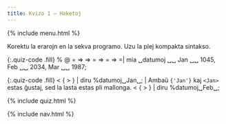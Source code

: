 ```yaml
---
title: Kvizo 1 — Haketoj
---
```


{% include menu.html %}

Korektu la erarojn en la sekva programo. Uzu la plej kompakta sintakso.

{:.quiz-code .fill}
% @ = => => = => = => =| mia ␣datumoj ␣␣ Jan ␣␣ 1045, Feb ␣␣ 2034, Mar ␣␣ 1987;

{:.quiz-code .fill}
< { > } | diru %datumoj␣Jan␣; | Ambaŭ `{'Jan'}` kaj `<Jan>` estas ĝustaj, sed la lasta estas pli mallonga.
< { > } | diru %datumoj␣Feb␣;

{% include quiz.html %}

{% include nav.html %}